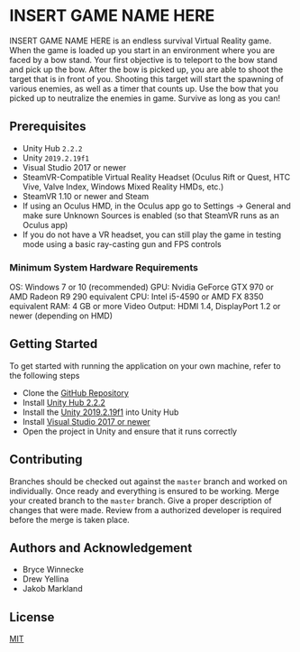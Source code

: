# INSERT GAME NAME HERE

INSERT GAME NAME HERE is an endless survival Virtual Reality game. When the game is loaded up you start in an environment where you are faced by a bow stand. Your first objective is to teleport to the bow stand and pick up the bow. After the bow is picked up, you are able to shoot the target that is in front of you. Shooting this target will start the spawning of various enemies, as well as a timer that counts up. Use the bow that you picked up to neutralize the enemies in game. Survive as long as you can!

## Prerequisites

* Unity Hub `2.2.2`
* Unity `2019.2.19f1`
* Visual Studio 2017 or newer
* SteamVR-Compatible Virtual Reality Headset (Oculus Rift or Quest, HTC Vive, Valve Index, Windows Mixed Reality HMDs, etc.)
* SteamVR 1.10 or newer and Steam
* If using an Oculus HMD, in the Oculus app go to Settings -> General and make sure Unknown Sources is enabled (so that SteamVR runs as an Oculus app)
* If you do not have a VR headset, you can still play the game in testing mode using a basic ray-casting gun and FPS controls

### Minimum System Hardware Requirements

OS: Windows 7 or 10 (recommended)
GPU: Nvidia GeForce GTX 970 or AMD Radeon R9 290 equivalent
CPU: Intel i5-4590 or AMD FX 8350 equivalent
RAM: 4 GB or more
Video Output: HDMI 1.4, DisplayPort 1.2 or newer (depending on HMD)

## Getting Started

To get started with running the application on your own machine, refer to the following steps

* Clone the [GitHub Repository](https://github.com/IUS-CS/s20-project-jakob-drew-bryce-a-dog)
* Install [Unity Hub 2.2.2](https://unity3d.com/get-unity/download)
* Install the [Unity 2019.2.19f1](https://unity3d.com/get-unity/download/archive) into Unity Hub
* Install [Visual Studio 2017 or newer](https://visualstudio.microsoft.com/downloads/)
* Open the project in Unity and ensure that it runs correctly 

## Contributing

Branches should be checked out against the `master` branch and worked on individually. Once ready and everything is ensured to be working. Merge your created branch to the `master` branch. Give a proper description of changes that were made. Review from a authorized developer is required before the merge is taken place.

## Authors and Acknowledgement

* Bryce Winnecke
* Drew Yellina
* Jakob Markland

## License

[MIT](https://choosealicense.com/licenses/mit/)